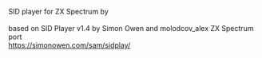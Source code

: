 SID player for ZX Spectrum by <br/>
<br/> based on SID Player v1.4 by Simon Owen and molodcov_alex ZX Spectrum port 
<br/> https://simonowen.com/sam/sidplay/



